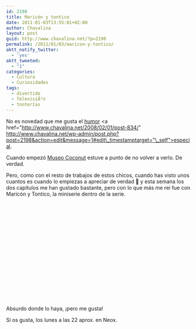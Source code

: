 ```yaml
---
id: 2198
title: Maricón y tontico
date: 2011-01-03T13:55:01+02:00
author: Chavalina
layout: post
guid: http://www.chavalina.net/?p=2198
permalink: /2011/01/03/maricon-y-tontico/
aktt_notify_twitter:
  - 'yes'
aktt_tweeted:
  - "1"
categories:
  - Cultura
  - Curiosidades
tags:
  - divertido
  - TelevisiÃ³n
  - tonterías
---
```

No es novedad que me gusta el <a href="http://www.chavalina.net/2007/10/18/post-822/" target="_self">humor</a> <a href="http://www.chavalina.net/2008/02/01/post-834/" http://www.chavalina.net/wp-admin/post.php?post=2198&action=edit&message=1#edit\_timestamptarget="\_self">especial</a>.

Cuando empezó <a href="http://www.antena3.com/neox/series/museo-coconut/" target="_blank">Museo Coconut</a> estuve a punto de no volver a verlo. De verdad.

Pero, como con el resto de trabajos de estos chicos, cuando has visto unos cuantos es cuando lo empiezas a apreciar de verdad 🙂 y esta semana los dos capítulos me han gustado bastante, pero con lo que más me reí fue con Maricón y Tontico, la miniserie dentro de la serie.

<div style="width:410px; height: 267px; margin:10px auto;">
</div>

Absurdo donde lo haya, ¡pero me gusta!

Si os gusta, los lunes a las 22 aprox. en Neox.